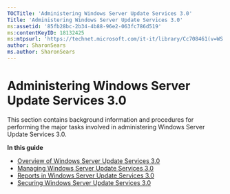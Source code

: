 ```yaml
---
TOCTitle: 'Administering Windows Server Update Services 3.0'
Title: 'Administering Windows Server Update Services 3.0'
ms:assetid: '85fb28bc-2b34-4b88-96e2-063fc786d519'
ms:contentKeyID: 18132425
ms:mtpsurl: 'https://technet.microsoft.com/it-it/library/Cc708461(v=WS.10)'
author: SharonSears
ms.author: SharonSears
---
```


Administering Windows Server Update Services 3.0
================================================

This section contains background information and procedures for performing the major tasks involved in administering Windows Server Update Services 3.0.

**In this guide**

-   [Overview of Windows Server Update Services 3.0](https://technet.microsoft.com/6dc8fd77-e6d2-413b-a18d-87ef0c4b5353)
-   [Managing Windows Server Update Services 3.0](https://technet.microsoft.com/fe3f3358-ae73-4196-93f3-43e58778ea4b)
-   [Reports in Windows Server Update Services 3.0](https://technet.microsoft.com/602eba30-b920-4c95-a2d7-50263693cf4c)
-   [Securing Windows Server Update Services 3.0](https://technet.microsoft.com/0cec40ba-2561-4164-9616-fbca06464de8)
